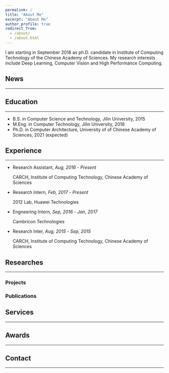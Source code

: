 ```yaml
---
permalink: /
title: "About Me"
excerpt: "About Me"
author_profile: true
redirect_from: 
  - /about/
  - /about.html
---
```


I am starting in September 2018 as ph.D. candidate in Institute of Computing Technology of the Chinese Academy of Sciences. My research interests include Deep Learning, Computer Vision and High Performance Computing.

## News
------------

## Education
------------
* B.S. in Computer Science and Technology, Jilin University, 2015
* M.Eng. in Computer Technology, Jilin University, 2018
* Ph.D. in Computer Architecture, University of of Chinese Academy of Sciences, 2021 (expected)


## Experience
------------
- Research Assistant, *Aug, 2016* - *Present* 

  CARCH, Institute of Computing Technology, Chinese Academy of Sciences

- Research Intern, *Feb, 2017* - *Present* 

  2012 Lab, Huawei Technologies

- Engneering Intern, *Sep, 2016* - *Jan, 2017* 

  Cambricon Technologies

- Research Inter, *Aug, 2015* - *Sep, 2015* 

  CARCH, Institute of Computing Technology, Chinese Academy of Sciences


## Researches
------------

### Projects

### Publications

## Services
------------

## Awards
------------

## Contact
------------
